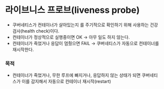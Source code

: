 # 라이브니스 프로브(liveness probe)
- 쿠버네티스가 컨테이너가 살아있는지 를 주기적으로 확인하기 위해 사용하는 건강 검사(health check)이다.
- 컨테이너가 정상적으로 실행중이면 OK -> 아무 일도 하지 않는다.
- 컨테이너가 죽었거나 응답이 멈췄으면 FAIL -> 쿠버네티스가 자동으로 컨테이너를 재시작한다.

### 목적
- 컨테이너가 죽었거나, 무한 루프에 빠지거나, 응답하지 않는 상태가 되면 쿠버네티스가 이를 감지해서 자동으로 컨테이너 재시작(restart)